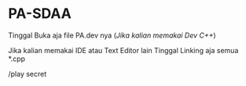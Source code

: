 # PA-SDAA

Tinggal Buka aja file PA.dev nya (_Jika kalian memakai Dev C++_)

Jika kalian memakai IDE atau Text Editor lain Tinggal Linking aja semua *.cpp

/play secret
